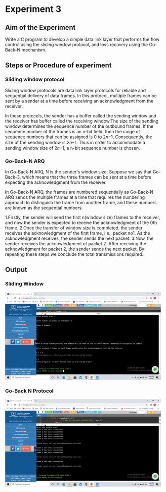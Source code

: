 # Experiment 3

## Aim of the Experiment
Write a C program to develop a simple data link layer that performs the flow control using the sliding window protocol, and loss recovery using the Go-Back-N mechanism.

## Steps or Procedure of experiment

### Sliding window protocol
Sliding window protocols are data link layer protocols for reliable and sequential delivery of data frames. In this protocol, multiple frames can be sent by a sender at a time before receiving an acknowledgment from the receiver.

In these protocols, the sender has a buffer called the sending window and the receiver has buffer called the receiving window.The size of the sending window determines the sequence number of the outbound frames. If the sequence number of the frames is an n-bit field, then the range of sequence numbers that can be assigned is 0 to 2𝑛−1. Consequently, the size of the sending window is 2𝑛−1. Thus in order to accommodate a sending window size of 2𝑛−1, a n-bit sequence number is chosen.

### Go-Back-N ARQ
In Go-Back-N ARQ, N is the sender's window size. Suppose we say that Go-Back-3, which means that the three frames can be sent at a time before expecting the acknowledgment from the receiver.

In Go-Back-N ARQ, the frames are numbered sequentially as Go-Back-N ARQ sends the multiple frames at a time that requires the numbering approach to distinguish the frame from another frame, and these numbers are known as the sequential numbers.

1.Firstly, the sender will send the first n(window size) frames to the receiver, and now the sender is expected to receive the acknowledgment of the 0th frame. 2.Once the transfer of window size is completed, the sender receives the acknowledgment of the first frame, i.e., packet no1. As the acknowledgment receives, the sender sends the next packet. 3.Now, the sender receives the acknowledgment of packet 2. After receiving the acknowledgment for packet 2, the sender sends the next packet. By repeating these steps we conclude the total transmissions required.

## Output

### Sliding Window
![output](swp.png)
### Go-Back N Protocol 
![output](gobackn.png)
